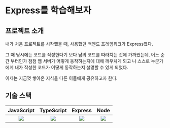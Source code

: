 # Express를 학습해보자

## 프로젝트 소개

내가 처음 프로젝트를 시작했을 때, 사용했던 백엔드 프레임워크가 Express였다.

그 때 당시에는 코드를 작성한다기 보다 남의 코드를 따라치는 것에 가까웠는데, 어느 순간 부터인가 점점 웹 서버가 어떻게 동작하는지에 대해 깨우치게 되고 나 스스로 누군가에게 내가 작성한 코드가 어떻게 동작하는지 설명할 수 있게 되었다.

이제는 지금껏 쌓아온 지식을 다른 이들에게 공유하고자 한다.

## 기술 스택

|                                                   JavaScript                                                   |                                                   TypeScript                                                   |                                                 Express                                                  |                                                   Node                                                   |
| :------------------------------------------------------------------------------------------------------------: | :------------------------------------------------------------------------------------------------------------: | :------------------------------------------------------------------------------------------------------: | :------------------------------------------------------------------------------------------------------: |
| <img src="https://img.shields.io/badge/javascript-F7DF1E?style=for-the-badge&logo=javascript&logoColor=black"> | <img src = "https://img.shields.io/badge/TypeScript-3178C6?style=flat-square&logo=TypeScript&logoColor=white"> | <img src="https://img.shields.io/badge/express-000000?style=for-the-badge&logo=express&logoColor=white"> | <img src="https://img.shields.io/badge/node.js-339933?style=for-the-badge&logo=Node.js&logoColor=white"> |
